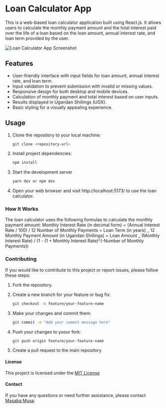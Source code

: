 # Loan Calculator App

This is a web-based loan calculator application built using React.js. It allows users to calculate the monthly payment amount and the total interest paid over the life of a loan based on the loan amount, annual interest rate, and loan term provided by the user.

![Loan Calculator App Screenshot](screenshot.png)

## Features

- User-friendly interface with input fields for loan amount, annual interest rate, and loan term.
- Input validation to prevent submission with invalid or missing values.
- Responsive design for both desktop and mobile devices.
- Calculation of monthly payment and total interest based on user inputs.
- Results displayed in Ugandan Shillings (UGX).
- Basic styling for a visually appealing experience.

## Usage

1. Clone the repository to your local machine:

   ```bash
   git clone <repository-url>
   ```

2. Install project dependencies:
   ```bash
   npm install
   ```
3. Start the development server
   ```bash
   yarn dev or npm dev
   ```
4. Open your web browser and visit http://localhost:5173/ to use the loan calculator.

### How It Works

The loan calculator uses the following formulas to calculate the monthly payment amount:
Monthly Interest Rate (in decimal form) = (Annual Interest Rate / 100) / 12
Number of Monthly Payments = Loan Term (in years) _ 12
Monthly Payment Amount (in Ugandan Shillings) = Loan Amount _ (Monthly Interest Rate) / (1 - (1 + Monthly Interest Rate)^(-Number of Monthly Payments))

### Contributing

If you would like to contribute to this project or report issues, please follow these steps:

1. Fork the repository.

2. Create a new branch for your feature or bug fix:
   ```bash
   git checkout -b feature/your-feature-name
   ```
3. Make your changes and commit them:
   ```bash
   git commit -m "Add your commit message here"
   ```
4. Push your changes to yoour fork:
   ```bash
   git push origin feature/your-feature-name
   ```
5. Create a pull request to the main repository

#### License

This project is licensed under the [MIT License](https://choosealicense.com/licenses/mit/)

#### Contact

If you have any questions or need further assistance, please contact [Masaba Musa](https://www.linkedin.com/in/masabamusa98/).
